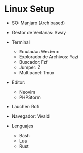 
# Linux Setup

- SO: Manjaro (Arch based)
- Gestor de Ventanas: Sway
- Terminal
     - Emulador: Wezterm
     - Explorador de Archivos: Yazi
     - Buscador: Fzf
     - Jumper: Z
     - Multipanel: Tmux
       
- Editor:
    - Neovim
    - PHPStorm
      
- Laucher: Rofi
      
- Navegador: Vivaldi

- Lenguajes
    - Bash
    - Lua
    - Rust

